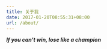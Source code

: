 ```yaml
---
title: 关于我
date: 2017-01-20T08:55:31+08:00
url: /about/
---
```





***If you can't win, lose like a champion***


 


 




 





